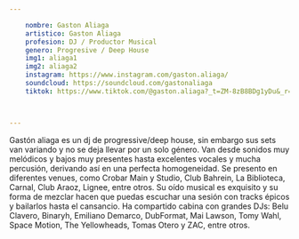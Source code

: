 ```yaml
---

    nombre: Gaston Aliaga
    artistico: Gaston Aliaga
    profesion: DJ / Productor Musical
    genero: Progresive / Deep House
    img1: aliaga1
    img2: aliaga2
    instagram: https://www.instagram.com/gaston.aliaga/
    soundcloud: https://soundcloud.com/gastonaliaga
    tiktok: https://www.tiktok.com/@gaston.aliaga?_t=ZM-8zB8BDg1yDu&_r=1



---
```



Gastón aliaga es un dj de progressive/deep house, sin embargo sus sets van variando y no
se deja llevar por un solo género. Van desde sonidos muy melódicos y bajos muy presentes
hasta excelentes vocales y mucha percusión, derivando así en una perfecta
homogeneidad.
Se presento en diferentes venues, como Crobar Main y Studio, Club Bahrein, La Biblioteca,
Carnal, Club Araoz, Lignee, entre otros. Su oído musical es exquisito y su forma de mezclar
hacen que puedas escuchar una sesión con tracks épicos y bailarlos hasta el cansancio. Ha
compartido cabina con grandes DJs: Belu Clavero, Binaryh, Emiliano Demarco, DubFormat,
Mai Lawson, Tomy Wahl, Space Motion, The Yellowheads, Tomas Otero y ZAC, entre otros.
